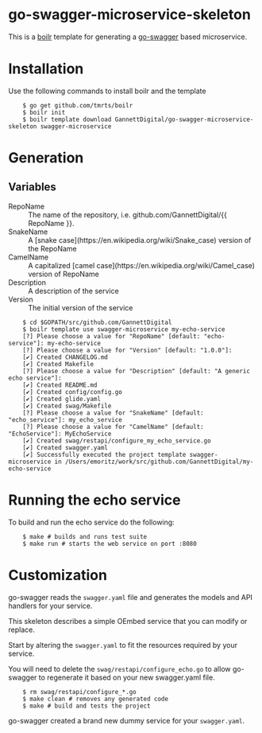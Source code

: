 # go-swagger-microservice-skeleton

This is a [boilr](https://github.com/tmrts/boilr) template for
generating a [go-swagger](https://goswagger.io/) based microservice.

# Installation

Use the following commands to install boilr and the template

``` shell
    $ go get github.com/tmrts/boilr
    $ boilr init
    $ boilr template download GannettDigital/go-swagger-microservice-skeleton swagger-microservice
```

# Generation

## Variables

<dl>

<dt>RepoName</dt>
<dd>The name of the repository, i.e. github.com/GannettDigital/{{ RepoName }}.</dd>

<dt>SnakeName</dt>
<dd>A [snake case](https://en.wikipedia.org/wiki/Snake_case) version of the RepoName</dd>

<dt>CamelName</dt>
<dd>A capitalized [camel case](https://en.wikipedia.org/wiki/Camel_case) version of RepoName</dd>

<dt>Description
<dd>A description of the service</dd>

<dt>Version
<dd>The initial version of the service</dd>

</dl>

``` shell
    $ cd $GOPATH/src/github.com/GannettDigital
    $ boilr template use swagger-microservice my-echo-service
    [?] Please choose a value for "RepoName" [default: "echo-service"]: my-echo-service
    [?] Please choose a value for "Version" [default: "1.0.0"]:
    [✔] Created CHANGELOG.md
    [✔] Created Makefile
    [?] Please choose a value for "Description" [default: "A generic echo service"]:
    [✔] Created README.md
    [✔] Created config/config.go
    [✔] Created glide.yaml
    [✔] Created swag/Makefile
    [?] Please choose a value for "SnakeName" [default: "echo_service"]: my_echo_service
    [?] Please choose a value for "CamelName" [default: "EchoService"]: MyEchoService
    [✔] Created swag/restapi/configure_my_echo_service.go
    [✔] Created swagger.yaml
    [✔] Successfully executed the project template swagger-microservice in /Users/emoritz/work/src/github.com/GannettDigital/my-echo-service
```

# Running the echo service

To build and run the echo service do the following:

``` shell
    $ make # builds and runs test suite
    $ make run # starts the web service on port :8080
```

# Customization

go-swagger reads the `swagger.yaml` file and generates the models and
API handlers for your service.

This skeleton describes a simple OEmbed service that you can modify or
replace.

Start by altering the `swagger.yaml` to fit the resources required by
your service.

You will need to delete the `swag/restapi/configure_echo.go` to allow
go-swagger to regenerate it based on your new swagger.yaml file.

``` shell
    $ rm swag/restapi/configure_*.go
    $ make clean # removes any generated code
    $ make # build and tests the project
```

go-swagger created a brand new dummy service for your `swagger.yaml`.

